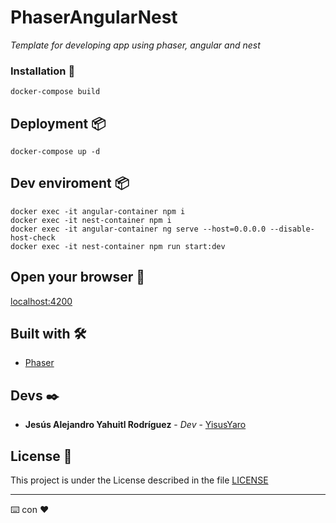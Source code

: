 # PhaserAngularNest

_Template for developing app using phaser, angular and nest_

### Installation 🔧

```
docker-compose build
```

## Deployment 📦

```
docker-compose up -d
```

## Dev enviroment 📦

```
docker exec -it angular-container npm i
docker exec -it nest-container npm i
docker exec -it angular-container ng serve --host=0.0.0.0 --disable-host-check
docker exec -it nest-container npm run start:dev
```

## Open your browser 🚀

[localhost:4200](http://localhost:4200)



## Built with 🛠️

* [Phaser](https://phaser.io/) 


## Devs ✒️

* **Jesús Alejandro Yahuitl Rodríguez** - *Dev* - [YisusYaro](https://github.com/YisusYaro/)


## License 📄

This project is under the License described in the file [LICENSE](LICENSE)

---
⌨️ con ❤️
